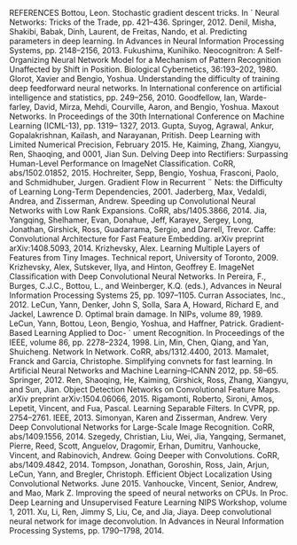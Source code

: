 REFERENCES
Bottou, Leon. Stochastic gradient descent tricks. In ´ Neural Networks: Tricks of the Trade, pp. 421–436.
Springer, 2012.
Denil, Misha, Shakibi, Babak, Dinh, Laurent, de Freitas, Nando, et al. Predicting parameters in deep learning.
In Advances in Neural Information Processing Systems, pp. 2148–2156, 2013.
Fukushima, Kunihiko. Neocognitron: A Self-Organizing Neural Network Model for a Mechanism of Pattern
Recognition Unaffected by Shift in Position. Biological Cybernetics, 36:193–202, 1980.
Glorot, Xavier and Bengio, Yoshua. Understanding the difficulty of training deep feedforward neural networks.
In International conference on artificial intelligence and statistics, pp. 249–256, 2010.
Goodfellow, Ian, Warde-farley, David, Mirza, Mehdi, Courville, Aaron, and Bengio, Yoshua. Maxout Networks. In Proceedings of the 30th International Conference on Machine Learning (ICML-13), pp. 1319–
1327, 2013.
Gupta, Suyog, Agrawal, Ankur, Gopalakrishnan, Kailash, and Narayanan, Pritish. Deep Learning with Limited
Numerical Precision, February 2015.
He, Kaiming, Zhang, Xiangyu, Ren, Shaoqing, and 0001, Jian Sun. Delving Deep into Rectifiers: Surpassing
Human-Level Performance on ImageNet Classification. CoRR, abs/1502.01852, 2015.
Hochreiter, Sepp, Bengio, Yoshua, Frasconi, Paolo, and Schmidhuber, Jurgen. Gradient Flow in Recurrent ¨
Nets: the Difficulty of Learning Long-Term Dependencies, 2001.
Jaderberg, Max, Vedaldi, Andrea, and Zisserman, Andrew. Speeding up Convolutional Neural Networks with Low Rank Expansions. CoRR, abs/1405.3866, 2014.
Jia, Yangqing, Shelhamer, Evan, Donahue, Jeff, Karayev, Sergey, Long, Jonathan, Girshick, Ross, Guadarrama,
Sergio, and Darrell, Trevor. Caffe: Convolutional Architecture for Fast Feature Embedding. arXiv preprint
arXiv:1408.5093, 2014.
Krizhevsky, Alex. Learning Multiple Layers of Features from Tiny Images. Technical report, University of
Toronto, 2009.
Krizhevsky, Alex, Sutskever, Ilya, and Hinton, Geoffrey E. ImageNet Classification with Deep Convolutional
Neural Networks. In Pereira, F., Burges, C.J.C., Bottou, L., and Weinberger, K.Q. (eds.), Advances in Neural
Information Processing Systems 25, pp. 1097–1105. Curran Associates, Inc., 2012.
LeCun, Yann, Denker, John S, Solla, Sara A, Howard, Richard E, and Jackel, Lawrence D. Optimal brain
damage. In NIPs, volume 89, 1989.
LeCun, Yann, Bottou, Leon, Bengio, Yoshua, and Haffner, Patrick. Gradient-Based Learning Applied to Doc- ´
ument Recognition. In Proceedings of the IEEE, volume 86, pp. 2278–2324, 1998.
Lin, Min, Chen, Qiang, and Yan, Shuicheng. Network In Network. CoRR, abs/1312.4400, 2013.
Mamalet, Franck and Garcia, Christophe. Simplifying convnets for fast learning. In Artificial Neural Networks
and Machine Learning–ICANN 2012, pp. 58–65. Springer, 2012.
Ren, Shaoqing, He, Kaiming, Girshick, Ross, Zhang, Xiangyu, and Sun, Jian. Object Detection Networks on
Convolutional Feature Maps. arXiv preprint arXiv:1504.06066, 2015.
Rigamonti, Roberto, Sironi, Amos, Lepetit, Vincent, and Fua, Pascal. Learning Separable Filters. In CVPR,
pp. 2754–2761. IEEE, 2013.
Simonyan, Karen and Zisserman, Andrew. Very Deep Convolutional Networks for Large-Scale Image Recognition. CoRR, abs/1409.1556, 2014.
Szegedy, Christian, Liu, Wei, Jia, Yangqing, Sermanet, Pierre, Reed, Scott, Anguelov, Dragomir, Erhan,
Dumitru, Vanhoucke, Vincent, and Rabinovich, Andrew. Going Deeper with Convolutions. CoRR,
abs/1409.4842, 2014.
Tompson, Jonathan, Goroshin, Ross, Jain, Arjun, LeCun, Yann, and Bregler, Christoph. Efficient Object Localization Using Convolutional Networks. June 2015.
Vanhoucke, Vincent, Senior, Andrew, and Mao, Mark Z. Improving the speed of neural networks on CPUs. In
Proc. Deep Learning and Unsupervised Feature Learning NIPS Workshop, volume 1, 2011.
Xu, Li, Ren, Jimmy S, Liu, Ce, and Jia, Jiaya. Deep convolutional neural network for image deconvolution. In
Advances in Neural Information Processing Systems, pp. 1790–1798, 2014.
